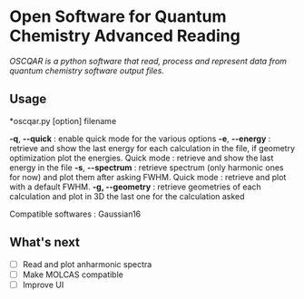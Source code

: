 # Open Software for Quantum Chemistry Advanced Reading

*OSCQAR is a python software that read, process and represent data from quantum chemistry software output files.*

## Usage

*oscqar.py [option] filename

**-q**, **--quick** : enable quick mode for the various options
**-e**, **--energy** : retrieve and show the last energy for each calculation in the file, if geometry optimization plot the energies. Quick mode : retrieve and show the last energy in the file
**-s**, **--spectrum** : retrieve spectrum (only harmonic ones for now) and plot them after asking FWHM. Quick mode : retrieve and plot with a default FWHM.
**-g, --geometry** : retrieve geometries of each calculation and plot in 3D the last one for the calculation asked

Compatible softwares : Gaussian16

## What's next

- [ ] Read and plot anharmonic spectra 
- [ ] Make MOLCAS compatible
- [ ] Improve UI
